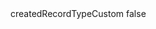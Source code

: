 <?xml version="1.0" encoding="UTF-8"?>
<CustomMetadata xmlns="http://soap.sforce.com/2006/04/metadata">
    <label>createdRecordTypeCustom</label>
    <protected>false</protected>
</CustomMetadata>

